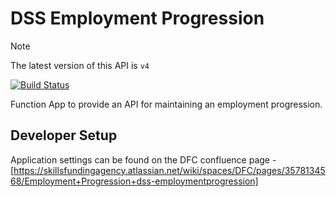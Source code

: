# DSS Employment Progression

> [!NOTE]  
> The latest version of this API is `v4`

[![Build Status](https://sfa-gov-uk.visualstudio.com/CDS%202.0/_apis/build/status/Yaml/dss-employmentprogression?repoName=SkillsFundingAgency%2Fdss-employmentprogression&branchName=master-v3)](https://sfa-gov-uk.visualstudio.com/CDS%202.0/_build/latest?definitionId=1717&repoName=SkillsFundingAgency%2Fdss-employmentprogression&branchName=master-v3)

Function App to provide an API for maintaining an employment progression.

## Developer Setup

Application settings can be found on the DFC confluence page - [https://skillsfundingagency.atlassian.net/wiki/spaces/DFC/pages/3578134568/Employment+Progression+dss-employmentprogression]
